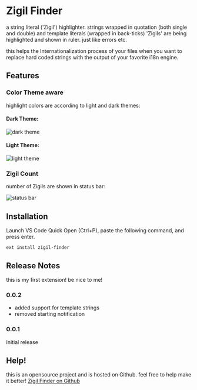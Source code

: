 # Zigil Finder

a string literal ('Zigil') highlighter.
strings wrapped in quotation (both single and double) and template literals (wrapped in back-ticks) 'Zigils' are being highlighted and shown in ruler. just like errors etc.

this helps the Internationalization process of your files when you want to replace hard coded strings with the output of your favorite i18n engine.
## Features

### Color Theme aware
highlight colors are according to light and dark themes:

#### Dark Theme:

![dark theme](https://i.imgur.com/iHfmBIi.png)
#### Light Theme:

![light theme](https://i.imgur.com/IElrEcV.png)

### Zigil Count
number of Zigils are shown in status bar:

![status bar](https://i.imgur.com/BUdEiFJ.png)

## Installation
Launch VS Code Quick Open (Ctrl+P), paste the following command, and press enter.

`ext install zigil-finder`

## Release Notes

this is my first extension! be nice to me!

### 0.0.2

-   added support for template strings
-   removed starting notification

### 0.0.1

Initial release

## Help!
this is an opensource project and is hosted on Github. feel free to help make it better!
[Zigil Finder on Github](https://github.com/RezaTheGreat/zigilfinder)
